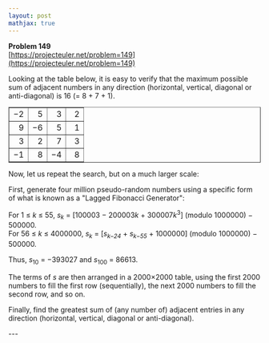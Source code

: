 ```yaml
---
layout: post
mathjax: true
---
```

**Problem 149**  
[https://projecteuler.net/problem=149](https://projecteuler.net/problem=149)

<p>Looking at the table below, it is easy to verify that the maximum possible sum of adjacent numbers in any direction (horizontal, vertical, diagonal or anti-diagonal) <span style="white-space:nowrap;">is 16 (= 8 + 7 + 1).</span></p>

<div class="center">
<table border="1" cellpadding="6" cellspacing="0" style="margin:auto;"><tbody align="right"><tr><td>−2</td><td>5</td><td>3</td><td>2</td></tr><tr><td>9</td><td>−6</td><td>5</td><td>1</td></tr><tr><td>3</td><td>2</td><td>7</td><td>3</td></tr><tr><td>−1</td><td>8</td><td>−4</td><td>  8</td></tr></tbody></table></div>

<p>Now, let us repeat the search, but on a much larger scale:</p>

<p>First, generate four million pseudo-random numbers using a specific form of what is known as a "Lagged Fibonacci Generator":</p>

<p>For 1 ≤ <i>k</i> ≤ 55, <i>s</i><sub><i>k</i></sub> = [100003 − 200003<i>k</i> + 300007<i>k</i><sup>3</sup>] (modulo 1000000) − 500000.<br />
For 56 ≤ <i>k</i> ≤ 4000000, <i>s</i><sub><i>k</i></sub> = [<i>s</i><sub><i>k−24</i></sub> + <i>s</i><sub><i>k−55</i></sub> + 1000000] (modulo 1000000) − 500000.</p>

<p>Thus, <i>s</i><sub>10</sub> = −393027 and <i>s</i><sub>100</sub> = 86613.</p>

<p>The terms of <i>s</i> are then arranged in a 2000×2000 table, using the first 2000 numbers to fill the first row (sequentially), the next 2000 numbers to fill the second row, and so on.</p>

<p>Finally, find the greatest sum of (any number of) adjacent entries in any direction (horizontal, vertical, diagonal or anti-diagonal).</p>
---
